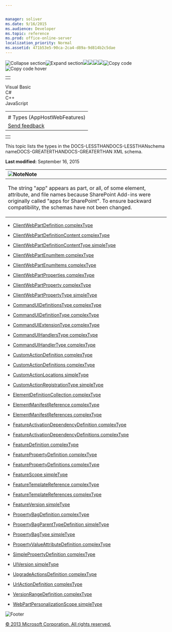 ```yaml
---


manager: soliver
ms.date: 9/16/2015
ms.audience: Developer
ms.topic: reference
ms.prod: office-online-server
localization_priority: Normal
ms.assetid: 471b53e5-90ca-2ca4-d89a-9d814b2c5dae
---
```


![Collapse
section](../icons/collapse_all.gif "Collapse section")![Expand
section](../icons/expand_all.gif "Expand section")![](../icons/collapse_all.gif)![](../icons/expand_all.gif)![](../icons/dropdown.gif)![](../icons/dropdownHover.gif)![Copy
code](../icons/copycode.gif "Copy code")![Copy code
hover](../icons/copycodeHighlight.gif "Copy code hover")
<table>
<tbody>
<tr class="odd">
<td align="left"></td>
</tr>
</tbody>
</table>

Visual Basic  
C\#  
C++  
JavaScript  

<table>
<tbody>
<tr class="odd">
<td align="left"><span id="runningHeaderText"></span></td>
</tr>
<tr class="even">
<td align="left"># Types (AppHostWebFeatures)</td>
</tr>
<tr class="odd">
<td align="left"><span id="headfeedbackarea" class="feedbackhead"><a href="javascript:SubmitFeedback(&#39;docthis@Microsoft.com&#39;,&#39;&#39;,&#39;&#39;,&#39;&#39;,&#39;1.0.18082.1225&#39;,&#39;%0\dThank%20you%20for%20your%20feedback.%20The%20developer%20writing%20teams%20use%20your%20feedback%20to%20improve%20documentation.%20While%20we%20are%20reviewing%20your%20feedback,%20we%20may%20send%20you%20e-mail%20to%20ask%20for%20clarification%20or%20feedback%20on%20a%20solution.%20We%20do%20not%20use%20your%20e-mail%20address%20for%20any%20other%20purpose%20and%20we%20delete%20it%20after%20we%20finish%20our%20review.%0\AFor%20further%20information%20about%20the%20privacy%20policies%20of%20Microsoft,%20please%20see%20http://privacy.microsoft.com/en-us/default.aspx.%0\A%0\d&#39;,&#39;Customer%20feedback&#39;);">Send feedback</a></span></td>
</tr>
</tbody>
</table>

<table>
<colgroup>
<col width="100%" />
</colgroup>
<tbody>
<tr class="odd">
<td align="left"></td>
</tr>
</tbody>
</table>

This topic lists the types in the DOCS-LESSTHANDOCS-LESSTHANschema
nameDOCS-GREATERTHANDOCS-GREATERTHAN XML schema.

**Last modified:** September 16, 2015

<table>
<colgroup>
<col width="100%" />
</colgroup>
<thead>
<tr class="header">
<th align="left"><img src="../icons/alert_note.gif" title="Note" alt="Note" /><strong>Note</strong></th>
</tr>
</thead>
<tbody>
<tr class="odd">
<td align="left"><p>The string &quot;app&quot; appears as part, or all, of some element, attribute, and file names because SharePoint Add-ins were originally called &quot;apps for SharePoint&quot;. To ensure backward compatibility, the schemas have not been changed.</p></td>
</tr>
</tbody>
</table>

-   [ClientWebPartDefinition
    complexType](clientwebpartdefinition-complextype-apphostwebfeatures.htm)

-   [ClientWebPartDefinitionContent
    complexType](clientwebpartdefinitioncontent-complextype-apphostwebfeatures.htm)

-   [ClientWebPartDefinitionContentType
    simpleType](clientwebpartdefinitioncontenttype-simpletype-apphostwebfeatures.htm)

-   [ClientWebPartEnumItem
    complexType](clientwebpartenumitem-complextype-apphostwebfeatures.htm)

-   [ClientWebPartEnumItems
    complexType](clientwebpartenumitems-complextype-apphostwebfeatures.htm)

-   [ClientWebPartProperties
    complexType](clientwebpartproperties-complextype-apphostwebfeatures.htm)

-   [ClientWebPartProperty
    complexType](clientwebpartproperty-complextype-apphostwebfeatures.htm)

-   [ClientWebPartPropertyType
    simpleType](clientwebpartpropertytype-simpletype-apphostwebfeatures.htm)

-   [CommandUIDefinitionsType
    complexType](commanduidefinitionstype-complextype-apphostwebfeatures.htm)

-   [CommandUIDefinitionType
    complexType](commanduidefinitiontype-complextype-apphostwebfeatures.htm)

-   [CommandUIExtensionType
    complexType](commanduiextensiontype-complextype-apphostwebfeatures.htm)

-   [CommandUIHandlersType
    complexType](commanduihandlerstype-complextype-apphostwebfeatures.htm)

-   [CommandUIHandlerType
    complexType](commanduihandlertype-complextype-apphostwebfeatures.htm)

-   [CustomActionDefinition
    complexType](customactiondefinition-complextype-apphostwebfeatures.htm)

-   [CustomActionDefinitions
    complexType](customactiondefinitions-complextype-apphostwebfeatures.htm)

-   [CustomActionLocations
    simpleType](customactionlocations-simpletype-apphostwebfeatures.htm)

-   [CustomActionRegistrationType
    simpleType](customactionregistrationtype-simpletype-apphostwebfeatures.htm)

-   [ElementDefinitionCollection
    complexType](elementdefinitioncollection-complextype-apphostwebfeatures.htm)

-   [ElementManifestReference
    complexType](elementmanifestreference-complextype-apphostwebfeatures.htm)

-   [ElementManifestReferences
    complexType](elementmanifestreferences-complextype-apphostwebfeatures.htm)

-   [FeatureActivationDependencyDefinition
    complexType](featureactivationdependencydefinition-complextype-apphostwebfeatures.htm)

-   [FeatureActivationDependencyDefinitions
    complexType](featureactivationdependencydefinitions-complextype-apphostwebfeatures.htm)

-   [FeatureDefinition
    complexType](featuredefinition-complextype-apphostwebfeatures.htm)

-   [FeaturePropertyDefinition
    complexType](featurepropertydefinition-complextype-apphostwebfeatures.htm)

-   [FeaturePropertyDefinitions
    complexType](featurepropertydefinitions-complextype-apphostwebfeatures.htm)

-   [FeatureScope simpleType](featurescope-simpletype-apphostwebfeatures.htm)

-   [FeatureTemplateReference
    complexType](featuretemplatereference-complextype-apphostwebfeatures.htm)

-   [FeatureTemplateReferences
    complexType](featuretemplatereferences-complextype-apphostwebfeatures.htm)

-   [FeatureVersion
    simpleType](featureversion-simpletype-apphostwebfeatures.htm)

-   [PropertyBagDefinition
    complexType](propertybagdefinition-complextype-apphostwebfeatures.htm)

-   [PropertyBagParentTypeDefinition
    simpleType](propertybagparenttypedefinition-simpletype-apphostwebfeatures.htm)

-   [PropertyBagType
    simpleType](propertybagtype-simpletype-apphostwebfeatures.htm)

-   [PropertyValueAttributeDefinition
    complexType](propertyvalueattributedefinition-complextype-apphostwebfeatures.htm)

-   [SimplePropertyDefinition
    complexType](simplepropertydefinition-complextype-apphostwebfeatures.htm)

-   [UIVersion simpleType](uiversion-simpletype-apphostwebfeatures.htm)

-   [UpgradeActionsDefinition
    complexType](upgradeactionsdefinition-complextype-apphostwebfeatures.htm)

-   [UrlActionDefinition
    complexType](urlactiondefinition-complextype-apphostwebfeatures.htm)

-   [VersionRangeDefinition
    complexType](versionrangedefinition-complextype-apphostwebfeatures.htm)

-   [WebPartPersonalizationScope
    simpleType](webpartpersonalizationscope-simpletype-apphostwebfeatures.htm)

![Footer](../icons/footer.gif "Footer")

[© 2013 Microsoft Corporation. All rights
reserved.](office-2013-documentation-copyright-notice.htm)



